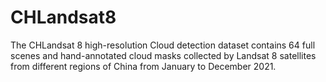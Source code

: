 # CHLandsat8
The CHLandsat 8 high-resolution Cloud detection dataset contains 64 full scenes and hand-annotated cloud masks collected by Landsat 8 satellites from different regions of China from January to December 2021.
